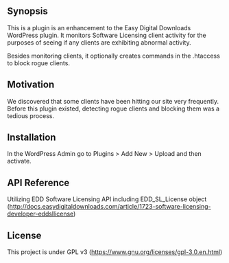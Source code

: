 ## Synopsis

This is a plugin is an enhancement to the Easy Digital Downloads WordPress plugin. It monitors Software Licensing client activity for the purposes of seeing if any clients are exhibiting abnormal activity.

Besides monitoring clients, it optionally creates commands in the .htaccess to block rogue clients.

## Motivation

We discovered that some clients have been hitting our site very frequently. Before this plugin existed, detecting rogue clients and blocking them was a tedious process.

## Installation

In the WordPress Admin go to Plugins > Add New > Upload and then activate.

## API Reference

Utilizing EDD Software Licensing API including EDD_SL_License object (http://docs.easydigitaldownloads.com/article/1723-software-licensing-developer-eddsllicense)

## License

This project is under GPL v3 (https://www.gnu.org/licenses/gpl-3.0.en.html)

